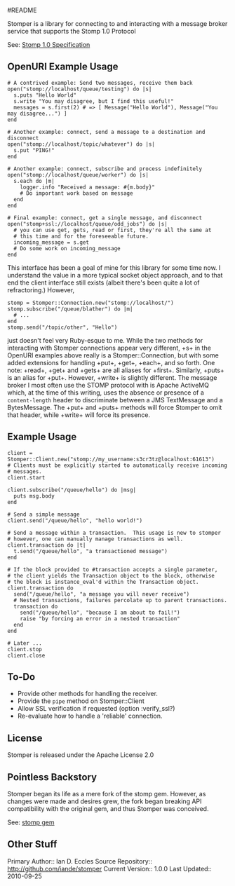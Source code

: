 #README

Stomper is a library for connecting to and interacting with a message broker
service that supports the Stomp 1.0 Protocol

See: [Stomp 1.0 Specification](http://stomp.github.com/stomp-specification-1-0.html)


## OpenURI Example Usage

    # A contrived example: Send two messages, receive them back
    open("stomp://localhost/queue/testing") do |s|
      s.puts "Hello World"
      s.write "You may disagree, but I find this useful!"
      messages = s.first(2) # => [ Message("Hello World"), Message("You may disagree...") ]
    end

    # Another example: connect, send a message to a destination and disconnect
    open("stomp://localhost/topic/whatever") do |s|
      s.put "PING!"
    end

    # Another example: connect, subscribe and process indefinitely
    open("stomp://localhost/queue/worker") do |s|
      s.each do |m|
        logger.info "Received a message: #{m.body}"
        # Do important work based on message
      end
    end

    # Final example: connect, get a single message, and disconnect
    open("stomp+ssl://localhost/queue/odd_jobs") do |s|
      # you can use get, gets, read or first, they're all the same at
      # this time and for the foreseeable future.
      incoming_message = s.get
      # Do some work on incoming_message
    end

This interface has been a goal of mine for this library for some time now.  I
understand the value in a more typical socket object approach, and to that end
the client interface still exists (albeit there's been quite a lot of refractoring.)
However,

    stomp = Stomper::Connection.new("stomp://localhost/")
    stomp.subscribe("/queue/blather") do |m|
      # ...
    end
    stomp.send("/topic/other", "Hello")

just doesn't feel very Ruby-esque to me.  While the two methods for interacting with
Stomper connections appear very different, +s+ in the OpenURI examples above
really is a Stomper::Connection, but with some added extensions for handling
+put+, +get+, +each+, and so forth.  One note: +read+, +get+ and +gets+ are
all aliases for +first+.  Similarly, +puts+ is an alias for +put+.  However,
+write+ is slightly different.  The message broker I most often use the
STOMP protocol with is Apache ActiveMQ which, at the time of this writing, uses
the absence or presence of a `content-length` header to discriminate between a
JMS TextMessage and a BytesMessage.  The +put+ and +puts+ methods will force
Stomper to omit that header, while +write+ will force its presence.

## Example Usage

    client = Stomper::Client.new("stomp://my_username:s3cr3tz@localhost:61613")
    # Clients must be explicitly started to automatically receive incoming
    # messages.
    client.start

    client.subscribe("/queue/hello") do |msg|
      puts msg.body
    end

    # Send a simple message
    client.send("/queue/hello", "hello world!")

    # Send a message within a transaction.  This usage is new to stomper
    # however, one can manually manage transactions as well.
    client.transaction do |t|
      t.send("/queue/hello", "a transactioned message")
    end

    # If the block provided to #transaction accepts a single parameter,
    # the client yields the Transaction object to the block, otherwise
    # the block is instance_eval'd within the Transaction object.
    client.transaction do
      send("/queue/hello", "a message you will never receive")
      # Nested transactions, failures percolate up to parent transactions.
      transaction do
        send("/queue/hello", "because I am about to fail!")
        raise "by forcing an error in a nested transaction"
      end
    end

    # Later ...
    client.stop
    client.close

## To-Do
* Provide other methods for handling the receiver.
* Provide the `pipe` method on Stomper::Client
* Allow SSL verification if requested (option :verify_ssl?)
* Re-evaluate how to handle a 'reliable' connection.

## License

Stomper is released under the Apache License 2.0

## Pointless Backstory

Stomper began its life as a mere fork of the stomp gem.
However, as changes were made and desires grew, the fork began breaking
API compatibility with the original gem, and thus Stomper was conceived.

See: [stomp gem](http://github.com/js/stomp)

## Other Stuff

Primary Author:: Ian D. Eccles
Source Repository:: http://github.com/iande/stomper
Current Version:: 1.0.0
Last Updated:: 2010-09-25